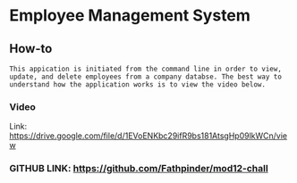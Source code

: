# Employee Management System

## How-to

    This appication is initiated from the command line in order to view, update, and delete employees from a company databse. The best way to understand how the application works is to view the video below.

### Video
 Link: https://drive.google.com/file/d/1EVoENKbc29ifR9bs181AtsgHp09lkWCn/view

 ### GITHUB LINK: https://github.com/Fathpinder/mod12-chall